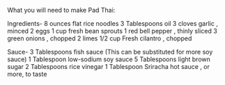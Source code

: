 What you will need to make Pad Thai:

Ingredients-
8 ounces flat rice noodles
3 Tablespoons oil
3 cloves garlic , minced
2 eggs
1 cup fresh bean sprouts
1 red bell pepper , thinly sliced
3 green onions , chopped
2 limes
1/2 cup Fresh cilantro , chopped

Sauce-
3 Tablespoons fish sauce (This can be substituted for more soy sauce)
1 Tablespoon low-sodium soy sauce
5 Tablespoons light brown sugar
2 Tablespoons rice vinegar 
1 Tablespoon Sriracha hot sauce , or more, to taste
